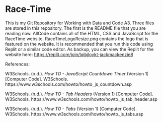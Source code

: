 # Race-Time
This is my Git Repository for Working with Data and Code A3. Three files are stored in this repository. The first is the README file that you are reading now. AllCode contains all of the HTML, CSS and JavaScript for the RaceTime website. RaceTimeLogoResize.png contains the logo that is featured on the website. It is recommended that you run this code using Replit or a similar code editor. As backup, you can view the Replit for the website here: https://replit.com/join/lqibjloykt-jackmackenzie8 

References: 

<p> W3Schools. (n.d.). <em> How TO - JavaScript Countdown Timer </em> (Version 1) [Computer Code]. W3Schools. https://www.w3schools.com/howto/howto_js_countdown.asp </p>
<p> W3Schools. (n.d.). <em> How TO - Tab Headers </em> (Version 1) [Computer Code]. W3Schools. https://www.w3schools.com/howto/howto_js_tab_header.asp </p>
<p> W3Schools. (n.d.). <em> How TO - Tabs </em> (Version 1) [Computer Code]. W3Schools. https://www.w3schools.com/howto/howto_js_tabs.asp </p>
